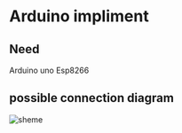 # Arduino impliment

## Need
Arduino uno 
Esp8266

## possible connection diagram
<img src="https://github.com/dark0ghost/project_x/static/arduino_shem.png" alt="sheme">






